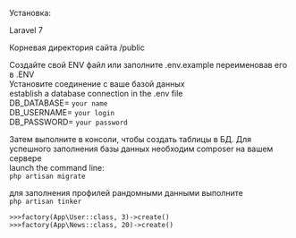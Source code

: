 Установка:  
  
Laravel 7  
  
Корневая директория сайта /public  
  
Создайте свой ENV файл или заполните .env.example переименовав его в .ENV  
Установите соединение с ваше базой данных  
establish a database connection in the .env file  
DB_DATABASE= `your name`  
DB_USERNAME= `your login`  
DB_PASSWORD= `your password`  

Затем выполните в консоли, чтобы создать таблицы в БД. Для успешного заполнения базы данных необходим composer на вашем сервере  
launch the command line:  
`php artisan migrate`  
  
для заполнения профилей рандомными данными выполните  
`php artisan tinker`  
  
`>>>factory(App\User::class, 3)->create()`  
`>>>factory(App\News::class, 20)->create()`  
